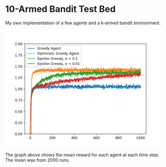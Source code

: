# 10-Armed Bandit Test Bed

My own implementation of a few agents and a k-armed bandit environment.

![agents](Figures/Figure_1.png)

The graph above shows the mean reward for each agent at each time step. The mean was from 2000 runs.

